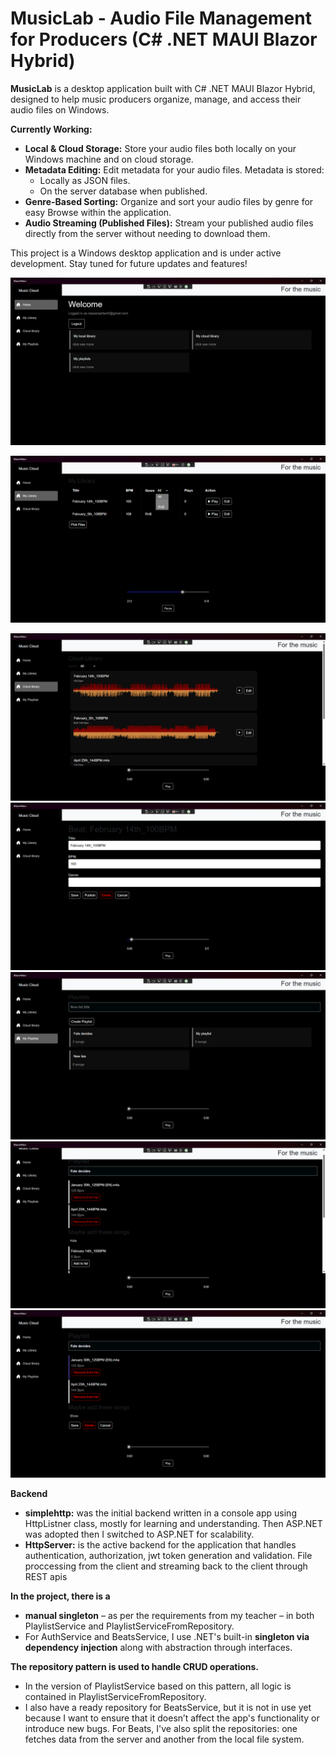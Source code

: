 # MusicLab - Audio File Management for Producers (C# .NET MAUI Blazor Hybrid)

**MusicLab** is a desktop application built with C# .NET MAUI Blazor Hybrid, designed to help music producers organize, manage, and access their audio files on Windows.

**Currently Working:**

*   **Local & Cloud Storage:**  Store your audio files both locally on your Windows machine and on cloud storage.
*   **Metadata Editing:** Edit metadata for your audio files. Metadata is stored:
    *   Locally as JSON files.
    *   On the server database when published.
*   **Genre-Based Sorting:**  Organize and sort your audio files by genre for easy Browse within the application.
*   **Audio Streaming (Published Files):** Stream your published audio files directly from the server without needing to download them.

This project is a Windows desktop application and is under active development. Stay tuned for future updates and features!


![MusicLab application showing home page](MusicLabDemoPictures/home.png)

![MusicLab application showing local library](MusicLabDemoPictures/Screenshot_2025-03-11_135733.png)

![MusicLab application showing published audio files streamed from the server](MusicLabDemoPictures/cloud_library.png)
![MusicLab application showing editing audio meta data](MusicLabDemoPictures/Screenshot_2025-03-11_143346.png)
![MusicLab application showing playlists](MusicLabDemoPictures/playlists.png)
![MusicLab application showing editing playlists](MusicLabDemoPictures/edit_playlist_1.png)
![MusicLab application showing editing playlists](MusicLabDemoPictures/edit_playlist_2.png)

**Backend**
*   **simplehttp:** was the initial backend written in a console app using HttpListner class, mostly for learning and understanding. Then ASP.NET was adopted then I switched to ASP.NET for scalability.
*   **HttpServer:** is the active backend for the application that handles authentication, authorization, jwt token generation and validation. File proccessing from the client and streaming back to the client through REST apis

  **In the project, there is a**
  * **manual singleton** – as per the requirements from my teacher – in both PlaylistService and PlaylistServiceFromRepository.
  *  For AuthService and BeatsService, I use .NET's built-in **singleton via dependency injection** along with abstraction through interfaces.

**The repository pattern is used to handle CRUD operations.** 
* In the version of PlaylistService based on this pattern, all logic is contained in PlaylistServiceFromRepository. 
* I also have a ready repository for BeatsService, but it is not in use yet because I want to ensure that it doesn’t affect the app's functionality or introduce new bugs. For Beats, I've also split the repositories: one fetches data from the server and another from the local file system.
